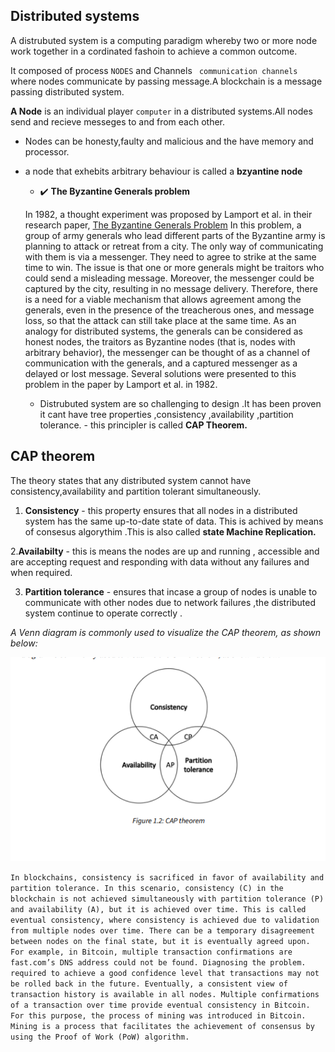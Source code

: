 ## Distributed systems

A distrubuted system is a computing paradigm whereby two or more node work together in a cordinated fashoin to achieve a common outcome.

It composed of process `NODES` and Channels ` communication channels` where nodes communicate by passing message.A blockchain is a message passing distributed system.

**A Node** is an individual player `computer` in a distributed systems.All nodes send and recieve messeges to and from each other.

- Nodes can be honesty,faulty and malicious and the have memory and processor.
- a node that exhebits arbitrary behaviour is called a **bzyantine node**

  - ✔️ **The Byzantine Generals problem**

  In 1982, a thought experiment was proposed by Lamport et al. in their research paper,
  [The Byzantine Generals Problem](https://www.microsoft.com/en-us/research/publication/byzantine-generals-problem/)
  In this problem, a group of army generals who lead different parts of the Byzantine army
  is planning to attack or retreat from a city. The only way of communicating with them is
  via a messenger. They need to agree to strike at the same time to win. The issue is that one
  or more generals might be traitors who could send a misleading message. Moreover, the
  messenger could be captured by the city, resulting in no message delivery. Therefore, there
  is a need for a viable mechanism that allows agreement among the generals, even in the
  presence of the treacherous ones, and message loss, so that the attack can still take place
  at the same time. As an analogy for distributed systems, the generals can be considered
  as honest nodes, the traitors as Byzantine nodes (that is, nodes with arbitrary behavior),
  the messenger can be thought of as a channel of communication with the generals, and
  a captured messenger as a delayed or lost message. Several solutions were presented to
  this problem in the paper by Lamport et al. in 1982.

  - Distrubuted system are so challenging to design .It has been proven it cant have tree properties ,consistency ,availability ,partition tolerance. - this principler is called **CAP Theorem.**

## CAP theorem

The theory states that any distributed system cannot have consistency,availability and partition tolerant simultaneously.

1.  **Consistency** - this property ensures that all nodes in a distributed system has the same up-to-date state of data. This is achived by means of consesus algorythim .This is also called **state Machine Replication.**

2.**Availabilty** - this is means the nodes are up and running , accessible and are
accepting request and responding
with data without any failures and when required. 
    
 3. **Partition tolerance** - ensures that incase a group of nodes is unable to communicate with other nodes due to network failures ,the distributed system continue to operate correctly .


*A Venn diagram is commonly used to visualize the CAP theorem, as shown below:*

![A Venn diagram](../../Images/image.png)



`In blockchains, consistency is sacrificed in favor of availability and partition tolerance. In this scenario, consistency (C) in the blockchain is not achieved simultaneously with partition tolerance (P) and
availability (A), but it is achieved over time. This is called eventual consistency, where consistency is
achieved due to validation from multiple nodes over time. There can be a temporary disagreement
between nodes on the final state, but it is eventually agreed upon. For example, in Bitcoin, multiple
transaction confirmations are fast.com’s DNS address could not be found. Diagnosing the problem.
required to achieve a good confidence level that transactions may not
be rolled back in the future. Eventually, a consistent view of transaction history is available in all
nodes. Multiple confirmations of a transaction over time provide eventual consistency in Bitcoin. For
this purpose, the process of mining was introduced in Bitcoin. Mining is a process that facilitates the
achievement of consensus by using the Proof of Work (PoW) algorithm.`